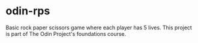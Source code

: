 # odin-rps
Basic rock paper scissors game where each player has 5 lives. This project is part of The Odin Project's foundations course.
